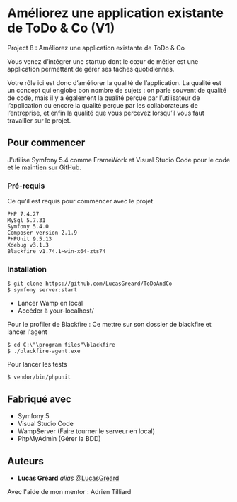 # Améliorez une application existante de ToDo & Co (V1)

Project 8 : Améliorez une application existante de ToDo & Co

Vous venez d’intégrer une startup dont le cœur de métier est une application permettant de gérer ses tâches quotidiennes.

Votre rôle ici est donc d’améliorer la qualité de l’application. La qualité est un concept qui englobe bon nombre de sujets : on parle souvent de qualité de code, mais il y a également la qualité perçue par l’utilisateur de l’application ou encore la qualité perçue par les collaborateurs de l’entreprise, et enfin la qualité que vous percevez lorsqu’il vous faut travailler sur le projet.

## Pour commencer

J'utilise Symfony 5.4 comme FrameWork et Visual Studio Code pour le code et le maintien sur GitHub.

### Pré-requis

Ce qu'il est requis pour commencer avec le projet

```
PHP 7.4.27
MySql 5.7.31
Symfony 5.4.0
Composer version 2.1.9
PHPUnit 9.5.13
Xdebug v3.1.3
Blackfire v1.74.1~win-x64-zts74
```

### Installation

```
$ git clone https://github.com/LucasGreard/ToDoAndCo
$ symfony server:start
```

- Lancer Wamp en local
- Accéder à your-localhost/

Pour le profiler de Blackfire :
Ce mettre sur son dossier de blackfire et lancer l'agent

```
$ cd C:\"\program files"\blackfire
$ ./blackfire-agent.exe
```

Pour lancer les tests

```
$ vendor/bin/phpunit
```

## Fabriqué avec

- Symfony 5
- Visual Studio Code
- WampServer (Faire tourner le serveur en local)
- PhpMyAdmin (Gérer la BDD)

## Auteurs

- **Lucas Gréard** _alias_ [@LucasGreard](https://github.com/LucasGreard/)

Avec l'aide de mon mentor : Adrien Tilliard
